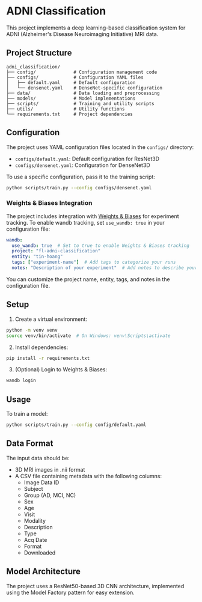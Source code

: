 # ADNI Classification

This project implements a deep learning-based classification system for ADNI (Alzheimer's Disease Neuroimaging Initiative) MRI data.

## Project Structure

```
adni_classification/
├── config/              # Configuration management code
├── configs/             # Configuration YAML files
│   ├── default.yaml     # Default configuration
│   └── densenet.yaml    # DenseNet-specific configuration
├── data/                # Data loading and preprocessing
├── models/              # Model implementations
├── scripts/             # Training and utility scripts
├── utils/               # Utility functions
└── requirements.txt     # Project dependencies
```

## Configuration

The project uses YAML configuration files located in the `configs/` directory:

- `configs/default.yaml`: Default configuration for ResNet3D
- `configs/densenet.yaml`: Configuration for DenseNet3D

To use a specific configuration, pass it to the training script:

```bash
python scripts/train.py --config configs/densenet.yaml
```

### Weights & Biases Integration

The project includes integration with [Weights & Biases](https://wandb.ai/) for experiment tracking. To enable wandb tracking, set `use_wandb: true` in your configuration file:

```yaml
wandb:
  use_wandb: true  # Set to true to enable Weights & Biases tracking
  project: "fl-adni-classification"
  entity: "tin-hoang"
  tags: ["experiment-name"]  # Add tags to categorize your runs
  notes: "Description of your experiment"  # Add notes to describe your experiment
```

You can customize the project name, entity, tags, and notes in the configuration file.

## Setup

1. Create a virtual environment:
```bash
python -m venv venv
source venv/bin/activate  # On Windows: venv\Scripts\activate
```

2. Install dependencies:
```bash
pip install -r requirements.txt
```

3. (Optional) Login to Weights & Biases:
```bash
wandb login
```

## Usage

To train a model:
```bash
python scripts/train.py --config config/default.yaml
```

## Data Format

The input data should be:
- 3D MRI images in .nii format
- A CSV file containing metadata with the following columns:
  - Image Data ID
  - Subject
  - Group (AD, MCI, NC)
  - Sex
  - Age
  - Visit
  - Modality
  - Description
  - Type
  - Acq Date
  - Format
  - Downloaded

## Model Architecture

The project uses a ResNet50-based 3D CNN architecture, implemented using the Model Factory pattern for easy extension. 
